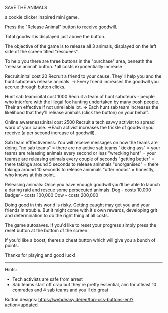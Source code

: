 SAVE THE ANIMALS

a cookie clicker inspired mini game.

Press the "Release Animal" button to receive goodwill.

Total goodwill is displayed just above the button.

The objective of the game is to release all 3 animals, displayed on the left side of the screen titled "rescuees".

<!-- ====================================================== -->

To help you there are three buttons in the "purchase" area, beneath the 'release animal' button.
\*all costs exponentiallly increase

Recruit:inital cost 20
Recruit a friend to your cause. They'll help you and the hunt saboteurs release animals.
-> Every friend increases the goodwill you accrue through button clicks.

Hunt sab team:inital cost 1000
Recruit a team of hunt saboteurs - people who interfere with the illegal fox hunting undertaken by many posh people. Their an effective if not unreliable lot.
-> Each hunt sab team increases the likelihood that they'll release animals (click the button) on your behalf.

Online awareness:inital cost 2500
Recruit a tech savvy activist to spread word of your cause.
->Each activist increases the trickle of goodwill you receive (a per second increase of goodwill).

<!-- ====================================================== -->

Sab team efffectiveness:
You will receive messages on how the teams are doing.
"no sab teams" = there are no active sab teams
"kicking ass" = your teams are releasing animals every second or less
"wrecking hunt" = your teamse are releasing animals every couple of seconds
"getting better" = there takinga around 5 seconds to release aninmals
"unorganised" = there takinga around 10 seconds to release aninmals
"utter noobs" = honestly, who knows at this point.

<!-- ====================================================== -->

Releasing animals:
Once you have enough goodwill you'll be able to launch a daring raid and rescue some persecuted animals.
Dog - costs 10,000
Badger - costs 100,000
Cow - costs 200,000

Doing good in this world is risky. Getting caught may get you and your friends in trouble.
But it might come with it's own rewards, developing grit and determination to do the right thing at all costs.

<!-- ====================================================== -->

The game autosaves. If you'd like to reset your progress simply press the reset button at the bottom of the screen.

If you'd like a boost, theres a cheat button which will give you a bunch of points.

Thanks for playing and good luck!

---

Hints:

- Tech activists are safe from arrest
- Sab teams start off crap but they're pretty essential, aim for atleast 10 comrades and 4 sab teams and you'll do great

Button designs:
https://webdeasy.de/en/top-css-buttons-en/?action=updated
